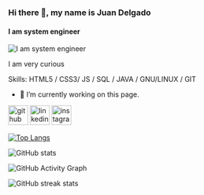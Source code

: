

### Hi there 👋, my name is Juan Delgado
#### I am system engineer 
![I am system engineer ]([https://cdn.pixabay.com/photo/2022/02/03/13/31/skyscrapers-6990425_960_720.jpg](https://user-images.githubusercontent.com/70461429/198889066-a8ed9837-9dd1-434e-89bb-311b5290769d.png))

I am very curious

Skills: HTML5 / CSS3/ JS / SQL / JAVA / GNU/LINUX / GIT

- 🔭 I’m currently working on this page. 


[<img src='https://cdn.jsdelivr.net/npm/simple-icons@3.0.1/icons/github.svg' alt='github' height='40'>](https://github.com/V3rax0)  [<img src='https://cdn.jsdelivr.net/npm/simple-icons@3.0.1/icons/linkedin.svg' alt='linkedin' height='40'>](https://www.linkedin.com/in/V3rax0/)  [<img src='https://cdn.jsdelivr.net/npm/simple-icons@3.0.1/icons/instagram.svg' alt='instagram' height='40'>](https://www.instagram.com/V3rax0/)  

[![Top Langs](https://github-readme-stats.vercel.app/api/top-langs/?username=V3rax0)](https://github.com/anuraghazra/github-readme-stats)

![GitHub stats](https://github-readme-stats.vercel.app/api?username=V3rax0&show_icons=true)  

![GitHub Activity Graph](https://activity-graph.herokuapp.com/graph?username=V3rax0)  

![GitHub streak stats](https://github-readme-streak-stats.herokuapp.com/?user=V3rax0)  

